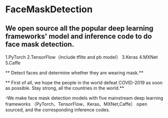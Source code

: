 # FaceMaskDetection

## We open source all the popular deep learning frameworks' model and inference code to do face mask detection.
 1.PyTorch
 2.TensorFlow（include tflite and pb model）
 3.Keras
 4.MXNet
 5.Caffe
 
 ** Detect faces and determine whether they are wearing mask.**

** First of all, we hope the people in the world defeat COVID-2019 as soon as possible. Stay strong, all the countries in the world.**

-We make face mask detection models with five mainstream deep learning frameworks （PyTorch、TensorFlow、Keras、MXNet,Caffe） open sourced, and the corresponding inference codes.

